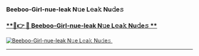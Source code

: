 ### Beeboo-Girl-nue-leak N𝚞e L𝚎a𝚔 Nu𝚍e𝚜   

### [ **🔗👉 🔴 Beeboo-Girl-nue-leak N𝚞e L𝚎a𝚔 Nu𝚍e𝚜 **](https://taap.it/xNRuk4)  

[![Beeboo-Girl-nue-leak N𝚞e L𝚎a𝚔 Nu𝚍e𝚜 ](https://i.imgur.com/0qMVB7G.gif)](https://taap.it/xNRuk4)  

___  
